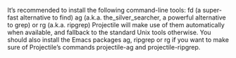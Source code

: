 

It’s recommended to install the following command-line tools:
fd (a super-fast alternative to find)
ag (a.k.a. the_silver_searcher, a powerful alternative to grep) or rg (a.k.a. ripgrep)
Projectile will make use of them automatically when available, and fallback to the standard Unix tools otherwise.
You should also install the Emacs packages ag, ripgrep or rg if you want to make sure of Projectile’s commands projectile-ag and projectile-ripgrep.


